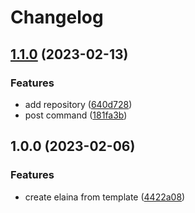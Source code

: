 # Changelog

## [1.1.0](https://github.com/lemoe-technology/create-elaina/compare/v1.0.0...v1.1.0) (2023-02-13)


### Features

* add repository ([640d728](https://github.com/lemoe-technology/create-elaina/commit/640d728555d5091724fdc51cf0693f5299f01ce0))
* post command ([181fa3b](https://github.com/lemoe-technology/create-elaina/commit/181fa3ba099b9d555c9a6f364b7c0495b2082de1))

## 1.0.0 (2023-02-06)


### Features

* create elaina from template ([4422a08](https://github.com/lemoe-technology/create-elaina/commit/4422a08c5436f944d6ec1c0a29612d990ccadc3c))
